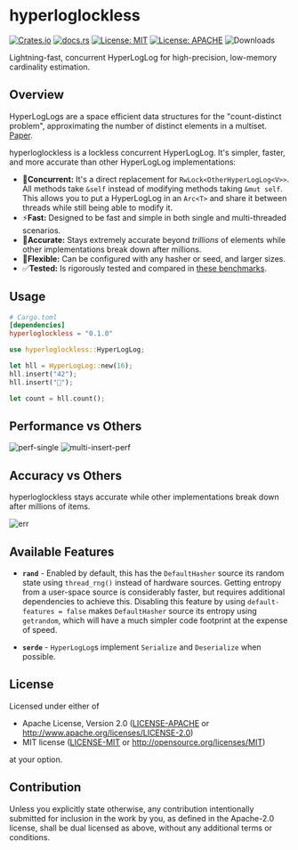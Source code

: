 # hyperloglockless
[![Crates.io](https://img.shields.io/crates/v/hyperloglockless.svg)](https://crates.io/crates/hyperloglockless)
[![docs.rs](https://docs.rs/hyperloglockless/badge.svg)](https://docs.rs/hyperloglockless)
[![License: MIT](https://img.shields.io/badge/License-MIT-blue.svg)](https://github.com/tomtomwombat/hyperloglockless/blob/main/LICENSE-MIT)
[![License: APACHE](https://img.shields.io/badge/License-Apache-blue.svg)](https://github.com/tomtomwombat/hyperloglockless/blob/main/LICENSE-APACHE)
![Downloads](https://img.shields.io/crates/d/hyperloglockless)

Lightning-fast, concurrent HyperLogLog for high-precision, low-memory cardinality estimation.

## Overview

HyperLogLogs are a space efficient data structures for the "count-distinct problem", approximating the number of distinct elements in a multiset. [Paper](https://algo.inria.fr/flajolet/Publications/FlFuGaMe07.pdf).

hyperloglockless is a lockless concurrent HyperLogLog. It's simpler, faster, and more accurate than other HyperLogLog implementations:
- 🧵**Concurrent:** It's a direct replacement for `RwLock<OtherHyperLogLog<V>>`. All methods take `&self` instead of modifying methods taking `&mut self`. This allows you to put a HyperLogLog in an `Arc<T>` and share it between threads while still being able to modify it.
- ⚡**Fast:** Designed to be fast and simple in both single and multi-threaded scenarios.
- 🎯**Accurate:** Stays extremely accurate beyond *trillions* of elements while other implementations break down after millions.
- 🔧**Flexible:** Can be configured with any hasher or seed, and larger sizes.
- ✅**Tested:** Is rigorously tested and compared in [these benchmarks](TODO).

## Usage

```toml
# Cargo.toml
[dependencies]
hyperloglockless = "0.1.0"
```

```rust
use hyperloglockless::HyperLogLog;

let hll = HyperLogLog::new(16);
hll.insert("42");
hll.insert("🦀");

let count = hll.count();
```

## Performance vs Others
![perf-single](https://github.com/user-attachments/assets/8b3df60a-5e42-4f70-b81e-68b3446ade83)
![multi-insert-perf](https://github.com/user-attachments/assets/93bf3b54-c4e1-4d33-a14d-b73aa947a851)

## Accuracy vs Others
hyperloglockless stays accurate while other implementations break down after millions of items.

![err](https://github.com/user-attachments/assets/82690b1d-e9f0-4335-96c9-23914548ab65)


## Available Features

- **`rand`** - Enabled by default, this has the `DefaultHasher` source its random state using `thread_rng()` instead of hardware sources. Getting entropy from a user-space source is considerably faster, but requires additional dependencies to achieve this. Disabling this feature by using `default-features = false` makes `DefaultHasher` source its entropy using `getrandom`, which will have a much simpler code footprint at the expense of speed.

- **`serde`** - `HyperLogLog`s implement `Serialize` and `Deserialize` when possible.

## License

Licensed under either of

 * Apache License, Version 2.0
   ([LICENSE-APACHE](LICENSE-APACHE) or http://www.apache.org/licenses/LICENSE-2.0)
 * MIT license
   ([LICENSE-MIT](LICENSE-MIT) or http://opensource.org/licenses/MIT)

at your option.

## Contribution

Unless you explicitly state otherwise, any contribution intentionally submitted
for inclusion in the work by you, as defined in the Apache-2.0 license, shall be
dual licensed as above, without any additional terms or conditions.
